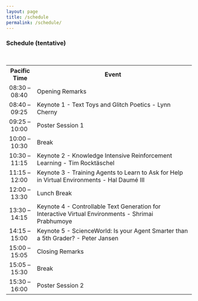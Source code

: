 ```yaml
---
layout: page
title: /schedule
permalink: /schedule/
---
```


<h3>Schedule (tentative)</h3>
<br/>
<table style="table-layout: fixed; width: 100%">
  <tr>
    <th style="width: 15%">Pacific Time</th>
    <th>Event</th>
  </tr>
  <tr>
    <td>08:30&nbsp;&ndash;&nbsp;08:40</td>
    <td>Opening Remarks</td>
  </tr>
  <tr>
    <td>08:40&nbsp;&ndash;&nbsp;09:25</td>
    <td>Keynote 1 - Text Toys and Glitch Poetics - Lynn Cherny</td>
  </tr>
  <tr>
    <td>09:25&nbsp;&ndash;&nbsp;10:00</td>
    <td>Poster Session 1</td>
  </tr>
  <tr>
    <td>10:00&nbsp;&ndash;&nbsp;10:30</td>
    <td>Break</td>
  </tr>
  <tr>
    <td>10:30&nbsp;&ndash;&nbsp;11:15</td>
    <td>Keynote 2 - Knowledge Intensive Reinforcement Learning - Tim Rocktäschel</td>
  </tr>
  <tr>
    <td>11:15&nbsp;&ndash;&nbsp;12:00</td>
    <td>Keynote 3 - Training Agents to Learn to Ask for Help in Virtual Environments - Hal Daumé III</td>
  </tr>
  <tr>
    <td>12:00&nbsp;&ndash;&nbsp;13:30</td>
    <td>Lunch Break</td>
  </tr>
  <tr>
    <td>13:30&nbsp;&ndash;&nbsp;14:15</td>
    <td>Keynote 4 - Controllable Text Generation for Interactive Virtual Environments - Shrimai Prabhumoye</td>
  </tr>
  <tr>
    <td>14:15&nbsp;&ndash;&nbsp;15:00</td>
    <td>Keynote 5 - ScienceWorld: Is your Agent Smarter than a 5th Grader? - Peter Jansen</td>
  </tr>
  <tr>
    <td>15:00&nbsp;&ndash;&nbsp;15:05</td>
    <td>Closing Remarks</td>
  </tr>
  <tr>
    <td>15:05&nbsp;&ndash;&nbsp;15:30</td>
    <td>Break</td>
  </tr>
  <tr>
    <td>15:30&nbsp;&ndash;&nbsp;16:00</td>
    <td>Poster Session 2</td>
  </tr>

</table>
